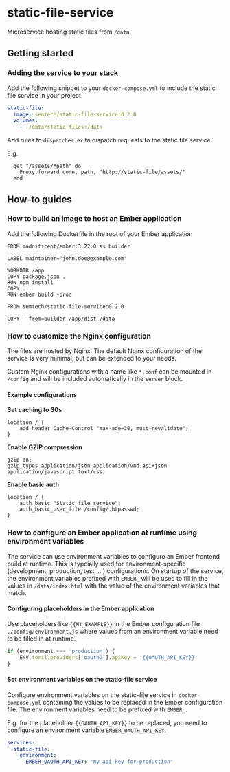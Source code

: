 # static-file-service
Microservice hosting static files from `/data`.

## Getting started
### Adding the service to your stack
Add the following snippet to your `docker-compose.yml` to include the static file service in your project.

```yaml
static-file:
  image: semtech/static-file-service:0.2.0
  volumes:
    - ./data/static-files:/data
```

Add rules to `dispatcher.ex` to dispatch requests to the static file service.

E.g.
```
  get "/assets/*path" do
    Proxy.forward conn, path, "http://static-file/assets/"
  end
```

## How-to guides
### How to build an image to host an Ember application
Add the following Dockerfile in the root of your Ember application

```
FROM madnificent/ember:3.22.0 as builder

LABEL maintainer="john.doe@example.com"

WORKDIR /app
COPY package.json .
RUN npm install
COPY . .
RUN ember build -prod

FROM semtech/static-file-service:0.2.0

COPY --from=builder /app/dist /data
```

### How to customize the Nginx configuration
The files are hosted by Nginx. The default Nginx configuration of the service is very minimal, but can be extended to your needs.

Custom Nginx configurations with a name like `*.conf` can be mounted in `/config` and will be included automatically in the `server` block.

#### Example configurations
**Set caching to 30s**
```
location / {
    add_header Cache-Control "max-age=30, must-revalidate";
}
```

**Enable GZIP compression**
```
gzip on;
gzip_types application/json application/vnd.api+json application/javascript text/css;
```

**Enable basic auth**
```
location / {
    auth_basic "Static file service";
    auth_basic_user_file /config/.htpasswd;
}
```

### How to configure an Ember application at runtime using environment variables

The service can use environment variables to configure an Ember frontend build at runtime. This is typcially used for environment-specific (development, production, test, ...) configurations. On startup of the service, the environment variables prefixed with `EMBER_` will be used to fill in the values in `/data/index.html` with the value of the environment variables that match.

#### Configuring placeholders in the Ember application
Use placeholders like `{{MY_EXAMPLE}}` in the Ember configuration file `./config/environment.js` where values from an environment variable need to be filled in at runtime.

```javascript
if (environment === 'production') {
    ENV.torii.providers['oauth2'].apiKey = '{{OAUTH_API_KEY}}'
}
```

#### Set environment variables on the static-file service
Configure environment variables on the static-file service in `docker-compose.yml` containing the values to be replaced in the Ember configuration file. The environment variables need to be prefixed with `EMBER_`.

E.g. for the placeholder `{{OAUTH_API_KEY}}` to be replaced, you need to configure an environment variable `EMBER_OAUTH_API_KEY`.

```yaml
services:
  static-file:
    environment:
      EMBER_OAUTH_API_KEY: "my-api-key-for-production"
```


